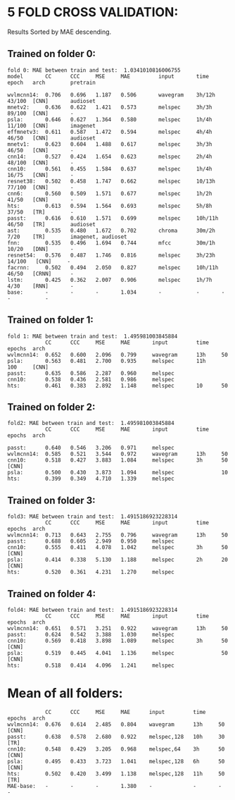 # 5 FOLD CROSS VALIDATION:

Results Sorted by MAE descending.

## Trained on folder 0:

    fold 0: MAE between train and test:  1.0341010816006755
    model       CC      CCC     MSE     MAE         input       time    epoch   arch        pretrain

    wvlmcnn14:  0.706   0.696   1.187   0.506       wavegram    3h/12h  43/100  [CNN]       audioset
    mnetv2:     0.636   0.622   1.421   0.573       melspec     3h/3h   89/100  [CNN]       -
    psla:       0.646   0.627   1.364   0.580       melspec     1h/4h   11/100  [CNN]       imagenet
    effmnetv3:  0.611   0.587   1.472   0.594       melspec     4h/4h   46/50   [CNN]       audioset
    mnetv1:     0.623   0.604   1.488   0.617       melspec     3h/3h   46/50   [CNN]       -
    cnn14:      0.527   0.424   1.654   0.623       melspec     2h/4h   48/100  [CNN]       -
    cnn10:      0.561   0.455   1.584   0.637       melspec     1h/4h   16/75   [CNN]       -
    resnet38:   0.502   0.458   1.747   0.662       melspec     10/13h  77/100  [CNN]       -
    cnn6:       0.560   0.509   1.571   0.677       melspec     1h/2h   41/50   [CNN]       -
    hts:        0.613   0.594   1.564   0.693       melspec     5h/8h   37/50   [TR]        -
    passt:      0.616   0.610   1.571   0.699       melspec     10h/11h 46/50   [TR]        audioset
    ast:        0.535   0.480   1.672   0.702       chroma      30m/2h  7/20    [TR]        imagenet, audioset
    fnn:        0.535   0.496   1.694   0.744       mfcc        30m/1h  10/20   [DNN]       -
    resnet54:   0.576   0.487   1.746   0.816       melspec     3h/23h  14/100   [CNN]     -
    facrnn:     0.502   0.494   2.050   0.827       melspec     10h/11h 46/50   [CRNN]      -
    lstm:       0.425   0.362   2.007   0.906       melspec     1h/7h   4/30    [RNN]       -
    base:       -       -       -       1.034       -           -       -       -           -


## Trained on folder 1:

    fold 1: MAE between train and test:  1.495981003845884      
                CC      CCC     MSE     MAE       input         time    epochs  arch
    wvlmcnn14:  0.652   0.600   2.096   0.799     wavegram      13h     50
    psla:       0.563   0.481   2.700   0.935     melspec       11h     100     [CNN]
    passt:      0.635   0.586   2.287   0.960     melspec
    cnn10:      0.538   0.436   2.581   0.986     melspec
    hts:        0.461   0.383   2.892   1.148     melspec       10      50

## Trained on folder 2:

    fold2: MAE between train and test:  1.495981003845884
                CC      CCC     MSE     MAE       input         time    epochs  arch

    passt:      0.640   0.546   3.206   0.971     melspec
    wvlmcnn14:  0.585   0.521   3.544   0.972     wavegram      13h     50
    cnn10:      0.518   0.427   3.883   1.084     melspec       3h      50     [CNN]
    psla:       0.500   0.430   3.873   1.094     melspec               10
    hts:        0.399   0.349   4.710   1.339     melspec

## Trained on folder 3:

    fold3: MAE between train and test:  1.4915186923228314
                CC      CCC     MSE     MAE       input         time    epochs  arch
    wvlmcnn14:  0.713   0.643   2.755   0.796     wavegram      13h     50
    passt:      0.688   0.605   2.949   0.950     melspec
    cnn10:      0.555   0.411   4.078   1.042     melspec       3h      50      [CNN]
    psla:       0.414   0.338   5.130   1.188     melspec       2h      20      [CNN]
    hts:        0.520   0.361   4.231   1.270     melspec

## Trained on folder 4:

    fold4: MAE between train and test:  1.4915186923228314
                CC      CCC     MSE     MAE       input         time    epochs  arch
    wvlmcnn14:  0.651   0.571   3.251   0.922     wavegram      13h     50
    passt:      0.624   0.542   3.388   1.030     melspec
    cnn10:      0.569   0.418   3.898   1.089     melspec       3h      50      [CNN]
    psla:       0.519   0.445   4.041   1.136     melspec               50      [CNN]
    hts:        0.518   0.414   4.096   1.241     melspec

# Mean of all folders:

                CC      CCC     MSE     MAE      input         time    epochs  arch
    wvlmcnn14:  0.676   0.614   2.485   0.804    wavegram      13h     50      [CNN]
    passt:      0.638   0.578   2.680   0.922    melspec,128   10h     30      [TR] 
    cnn10:      0.548   0.429   3.205   0.968    melspec,64    3h      50      [CNN]
    psla:       0.495   0.433   3.723   1.041    melspec,128   6h      50      [CNN]
    hts:        0.502   0.420   3.499   1.138    melspec,128   11h     50      [TR]
    MAE-base:   -       -       -       1.380    -             -       -       -


